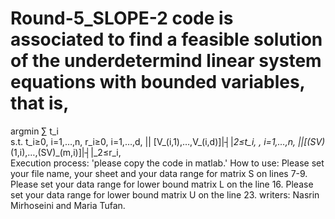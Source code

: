# Round-5_SLOPE-2 code is associated to find  a feasible solution of the underdetermind linear system equations with bounded variables, that is,
argmin⁡  ∑ t_i       
s.t.    t_i≥0,                          i=1,…,n, 
        r_i≥0,                         i=1,…,d,
        || [V_(i,1),…,V_(i,d)]|┤|_2≤t_i, ,       i=1,…,n,
        ||[(SV)_(1,i),…,(SV)_(m,i)]|┤|_2≤r_i,         
Execution process: 'please copy the code in matlab.'
How to use:
Please set your file name, your sheet and your data range for matrix S on lines 7-9.
Please set  your data range for lower bound matrix L on the line 16.
Please set  your data range for lower bound matrix U on the line 23.
writers: Nasrin Mirhoseini and Maria Tufan.
